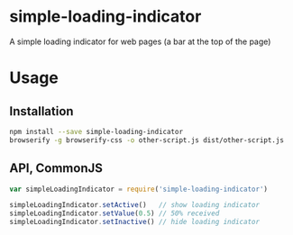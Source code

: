 # simple-loading-indicator
A simple loading indicator for web pages (a bar at the top of the page)

# Usage
## Installation
```sh
npm install --save simple-loading-indicator
browserify -g browserify-css -o other-script.js dist/other-script.js
```

## API, CommonJS
```js
var simpleLoadingIndicator = require('simple-loading-indicator')

simpleLoadingIndicator.setActive()   // show loading indicator
simpleLoadingIndicator.setValue(0.5) // 50% received
simpleLoadingIndicator.setInactive() // hide loading indicator
```
